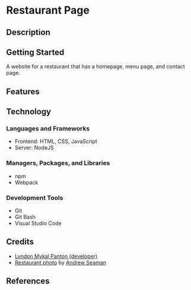 # Restaurant Page

## Description

## Getting Started

A website for a restaurant that has a homepage, menu page, and contact page.

## Features

## Technology

### Languages and Frameworks

- Frontend: HTML, CSS, JavaScript
- Server: NodeJS

### Managers, Packages, and Libraries

- npm
- Webpack

### Development Tools

- Git
- Git Bash
- Visual Studio Code

## Credits

- [Lyndon Mykal Panton (developer)](https://github.com/lyndonpanton)
- [Restaurant photo](https://unsplash.com/photos/clear-glass-cup-on-brown-wooden-table-sQopSb2K0CU)
by [Andrew Seaman](https://unsplash.com/@amseaman)

## References
